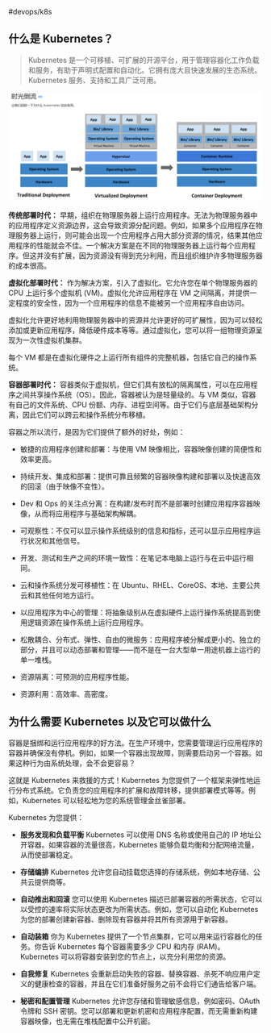 #devops/k8s

## 什么是 Kubernetes？

> Kubernetes 是一个可移植、可扩展的开源平台，用于管理容器化工作负载和服务，有助于声明式配置和自动化。它拥有庞大且快速发展的生态系统。Kubernetes 服务、支持和工具广泛可用。

![](assets/1.Kubernetes%20概述/image-20221127212139801.png)

**传统部署时代：** 早期，组织在物理服务器上运行应用程序。无法为物理服务器中的应用程序定义资源边界，这会导致资源分配问题。例如，如果多个应用程序在物理服务器上运行，则可能会出现一个应用程序占用大部分资源的情况，结果其他应用程序的性能就会不佳。一个解决方案是在不同的物理服务器上运行每个应用程序。但这并没有扩展，因为资源没有得到充分利用，而且组织维护许多物理服务器的成本很高。

**虚拟化部署时代：** 作为解决方案，引入了虚拟化。它允许您在单个物理服务器的 CPU 上运行多个虚拟机 (VM)。虚拟化允许应用程序在 VM 之间隔离，并提供一定程度的安全性，因为一个应用程序的信息不能被另一个应用程序自由访问。

虚拟化允许更好地利用物理服务器中的资源并允许更好的可扩展性，因为可以轻松添加或更新应用程序，降低硬件成本等等。通过虚拟化，您可以将一组物理资源呈现为一次性虚拟机集群。

每个 VM 都是在虚拟化硬件之上运行所有组件的完整机器，包括它自己的操作系统。

**容器部署时代：** 容器类似于虚拟机，但它们具有放松的隔离属性，可以在应用程序之间共享操作系统（OS）。因此，容器被认为是轻量级的。与 VM 类似，容器有自己的文件系统、CPU 份额、内存、进程空间等。由于它们与底层基础架构分离，因此它们可以跨云和操作系统分布移植。

容器之所以流行，是因为它们提供了额外的好处，例如：

*   敏捷的应用程序创建和部署：与使用 VM 映像相比，容器映像创建的简便性和效率更高。

*   持续开发、集成和部署：提供可靠且频繁的容器映像构建和部署以及快速高效的回滚（由于映像不变性）。

*   Dev 和 Ops 的关注点分离：在构建/发布时而不是部署时创建应用程序容器映像，从而将应用程序与基础架构解耦。

*   可观察性：不仅可以显示操作系统级别的信息和指标，还可以显示应用程序运行状况和其他信号。

*   开发、测试和生产之间的环境一致性：在笔记本电脑上运行与在云中运行相同。

*   云和操作系统分发可移植性：在 Ubuntu、RHEL、CoreOS、本地、主要公共云和其他任何地方运行。

*   以应用程序为中心的管理：将抽象级别从在虚拟硬件上运行操作系统提高到使用逻辑资源在操作系统上运行应用程序。

*   松散耦合、分布式、弹性、自由的微服务：应用程序被分解成更小的、独立的部分，并且可以动态部署和管理——而不是在一台大型单一用途机器上运行的单一堆栈。

*   资源隔离：可预测的应用程序性能。

*   资源利用：高效率、高密度。

## 为什么需要 Kubernetes 以及它可以做什么

容器是捆绑和运行应用程序的好方法。在生产环境中，您需要管理运行应用程序的容器并确保没有停机。例如，如果一个容器出现故障，则需要启动另一个容器。如果这种行为由系统处理，会不会更容易？

这就是 Kubernetes 来救援的方式！Kubernetes 为您提供了一个框架来弹性地运行分布式系统。它负责您的应用程序的扩展和故障转移，提供部署模式等等。例如，Kubernetes 可以轻松地为您的系统管理金丝雀部署。

Kubernetes 为您提供：

*   **服务发现和负载平衡** Kubernetes 可以使用 DNS 名称或使用自己的 IP 地址公开容器。如果容器的流量很高，Kubernetes 能够负载均衡和分配网络流量，从而使部署稳定。

*   **存储编排** Kubernetes 允许您自动挂载您选择的存储系统，例如本地存储、公共云提供商等。

*   **自动推出和回滚** 您可以使用 Kubernetes 描述已部署容器的所需状态，它可以以受控的速率将实际状态更改为所需状态。例如，您可以自动化 Kubernetes 为您的部署创建新容器、删除现有容器并将其所有资源用于新容器。

*   **自动装箱** 你为 Kubernetes 提供了一个节点集群，它可以用来运行容器化的任务。你告诉 Kubernetes 每个容器需要多少 CPU 和内存 (RAM)。Kubernetes 可以将容器安装到您的节点上，以充分利用您的资源。

*   **自我修复** Kubernetes 会重新启动失败的容器、替换容器、杀死不响应用户定义的健康检查的容器，并且在它们准备好服务之前不会将它们通告给客户端。

*   **秘密和配置管理** Kubernetes 允许您存储和管理敏感信息，例如密码、OAuth 令牌和 SSH 密钥。您可以部署和更新机密和应用程序配置，而无需重新构建容器映像，也无需在堆栈配置中公开机密。
